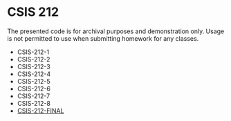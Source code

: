 # CSIS 212
The presented code is for archival purposes and demonstration only. Usage is not permitted to use when submitting homework for any classes.
- CSIS-212-1
- CSIS-212-2
- CSIS-212-3
- CSIS-212-4
- CSIS-212-5
- CSIS-212-6
- CSIS-212-7
- CSIS-212-8
- [CSIS-212-FINAL](CSIS-212-FINAL/)

